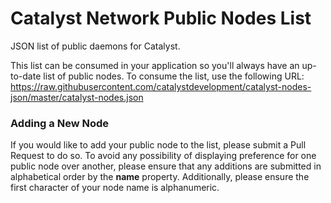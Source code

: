 # Catalyst Network Public Nodes List

JSON list of public daemons for Catalyst.

This list can be consumed in your application so you'll always have an up-to-date list of public nodes. To consume the list, use the following URL: https://raw.githubusercontent.com/catalystdevelopment/catalyst-nodes-json/master/catalyst-nodes.json

### Adding a New Node

If you would like to add your public node to the list, please submit a Pull Request to do so. To avoid any possibility of displaying preference for one public node over another, please ensure that any additions are submitted in alphabetical order by the **name** property. Additionally, please ensure the first character of your node name is alphanumeric.
